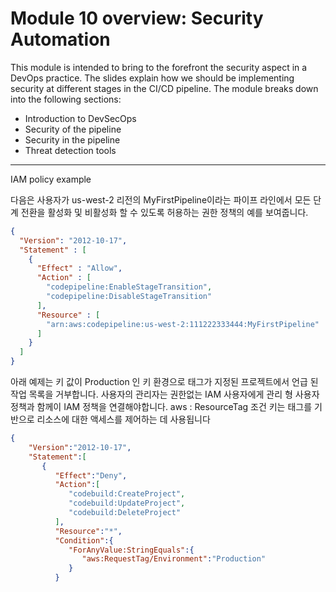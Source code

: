 # Module 10 overview: Security Automation

This module is intended to bring to the forefront the security aspect in a DevOps practice. 
The slides explain how we should be implementing security at different stages in the CI/CD pipeline. 
The module breaks down into the following sections:

- Introduction to DevSecOps
- Security of the pipeline
- Security in the pipeline
- Threat detection tools

---

IAM policy example

다음은 사용자가 us-west-2 리전의 MyFirstPipeline이라는 파이프 라인에서 모든 단계 전환을 활성화 및 비활성화 할 수 있도록 허용하는 권한 정책의 예를 보여줍니다.

```json
{
  "Version": "2012-10-17",
  "Statement" : [
    {
      "Effect" : "Allow",
      "Action" : [
        "codepipeline:EnableStageTransition",
        "codepipeline:DisableStageTransition"
      ],
      "Resource" : [
        "arn:aws:codepipeline:us-west-2:111222333444:MyFirstPipeline"
      ]
    }
  ]
}
```

아래 예제는 키 값이 Production 인 키 환경으로 태그가 지정된 프로젝트에서 언급 된 작업 목록을 거부합니다. 사용자의 관리자는 권한없는 IAM 사용자에게 관리 형 사용자 정책과 함께이 IAM 정책을 연결해야합니다. aws : ResourceTag 조건 키는 태그를 기반으로 리소스에 대한 액세스를 제어하는 ​​데 사용됩니다

```json
{ 
    "Version":"2012-10-17",
    "Statement":[ 
       { 
          "Effect":"Deny",
          "Action":[ 
             "codebuild:CreateProject",
             "codebuild:UpdateProject",
             "codebuild:DeleteProject"
          ],
          "Resource":"*",
          "Condition":{ 
             "ForAnyValue:StringEquals":{ 
                "aws:RequestTag/Environment":"Production"
             }
          }
```
